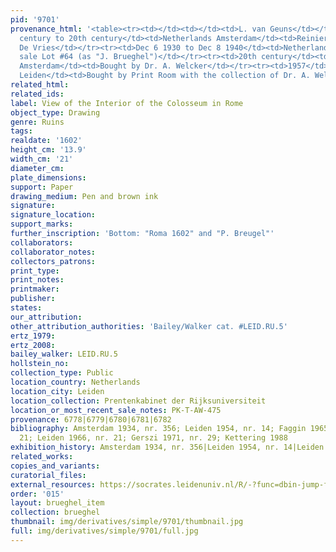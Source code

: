 ```yaml
---
pid: '9701'
provenance_html: '<table><tr><td></td><td></td><td>L. van Geuns</td></tr><tr><td>19th
  century to 20th century</td><td>Netherlands Amsterdam</td><td>Reinier Willem Petrus
  De Vries</td></tr><tr><td>Dec 6 1930 to Dec 8 1940</td><td>Netherlands Amsterdam</td><td>His
  sale Lot #64 (as "J. Brueghel")</td></tr><tr><td>20th century</td><td>Netherlands
  Amsterdam</td><td>Bought by Dr. A. Welcker</td></tr><tr><td>1957</td><td>Netherlands
  Leiden</td><td>Bought by Print Room with the collection of Dr. A. Welcker</td></tr></table>'
related_html: 
related_ids: 
label: View of the Interior of the Colosseum in Rome
object_type: Drawing
genre: Ruins
tags: 
realdate: '1602'
height_cm: '13.9'
width_cm: '21'
diameter_cm: 
plate_dimensions: 
support: Paper
drawing_medium: Pen and brown ink
signature: 
signature_location: 
support_marks: 
further_inscription: 'Bottom: "Roma 1602" and "P. Breugel"'
collaborators: 
collaborator_notes: 
collectors_patrons: 
print_type: 
print_notes: 
printmaker: 
publisher: 
states: 
our_attribution: 
other_attribution_authorities: 'Bailey/Walker cat. #LEID.RU.5'
ertz_1979: 
ertz_2008: 
bailey_walker: LEID.RU.5
hollstein_no: 
collection_type: Public
location_country: Netherlands
location_city: Leiden
location_collection: Prentenkabinet der Rijksuniversiteit
location_or_most_recent_sale_notes: PK-T-AW-475
provenance: 6778|6779|6780|6781|6782
bibliography: Amsterdam 1934, nr. 356; Leiden 1954, nr. 14; Faggin 1965, p. 23, fig.
  21; Leiden 1966, nr. 21; Gerszi 1971, nr. 29; Kettering 1988
exhibition_history: Amsterdam 1934, nr. 356|Leiden 1954, nr. 14|Leiden 1966, nr. 21
related_works: 
copies_and_variants: 
curatorial_files: 
external_resources: https://socrates.leidenuniv.nl/R/-?func=dbin-jump-full&object_id=2885716
order: '015'
layout: brueghel_item
collection: brueghel
thumbnail: img/derivatives/simple/9701/thumbnail.jpg
full: img/derivatives/simple/9701/full.jpg
---
```

